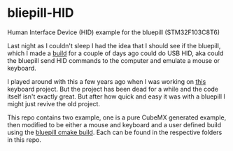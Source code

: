 # bliepill-HID
Human Interface Device (HID) example for the bluepill (STM32F103C8T6)

Last night as I couldn't sleep I had the idea that I should see if the bluepill, which I made a [build](https://github.com/alxhoff/bluepill) for a couple of days ago could do USB HID, aka could the bluepill send HID commands to the computer and emulate a mouse or keyboard.

I played around with this a few years ago when I was working on [this](https://github.com/alxhoff/STM32-Mechanical-Keyboard) keyboard project. But the project has been dead for a while and the code itself isn't exactly great. But after how quick and easy it was with a bluepill I might just revive the old project.

This repo contains two example, one is a pure CubeMX generated example, then modified to be either a mouse and keyboard and a user defined build using the [bluepill cmake build](https://github.com/alxhoff/bluepill). Each can be found in the respective folders in this repo.